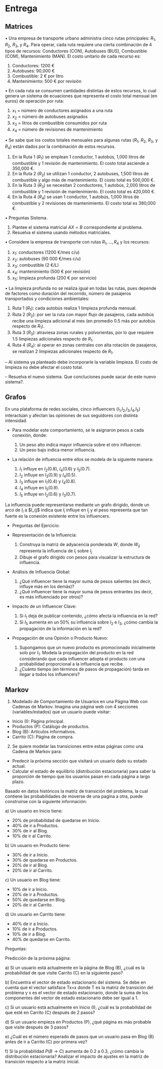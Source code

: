 # Entrega

## Matrices

• Una empresa de transporte urbano administra cinco rutas principales: $R_{1}$, $R_{2}$, $R_{3}$, y $R_{4}$. Para operar, cada ruta requiere una cierta combinación de 4 tipos de recursos: Conductores (CON), Autobuses (BUS), Combustible (COM), Mantenimiento (MAN). El costo unitario de cada recurso es: 

  1. Conductores: 1200 €
  2. Autobuses: 90,000 €
  3. Combustible: 2 € por litro 
  4. Mantenimiento: 500 € por revisión

• En cada ruta se consumen cantidades distintas de estos recursos, lo cual genera un sistema de ecuaciones que representa el costo total mensual (en euros) de operación por ruta:

  1. $x_{1}$ = número de conductores asignados a una ruta
  2. $x_{2}$ = número de autobuses asignados
  3. $x_{3}$ = litros de combustible consumidos por ruta
  4. $x_{4}$ = número de revisiones de mantenimiento

• Se sabe que los costos totales mensuales para algunas rutas ($R_1$, $R_2$, $R_3$, y $R_4$) están dados por la combinación de estos recursos.

  1. En la Ruta 1 ($R_{1}$) se emplean 1 conductor, 1 autobús, 1,000 litros de combustible y 1 revisión de mantenimiento. El costo total asciende a 350,000 €.
  2. En la Ruta 2 ($R_{2}$) se utilizan 1 conductor, 2 autobuses, 1,500 litros de combustible y algo más de mantenimiento. El costo total es 500,000 €.
  3. En la Ruta 3 ($R_{3}$) se necesitan 2 conductores, 1 autobús, 2,000 litros de combustible y 1 revisión de mantenimiento. El costo total es 420,000 €.
  4. En la Ruta 4 ($R_{4}$) se usan 1 conductor, 1 autobús, 1,000 litros de combustible y 2 revisiones de mantenimiento. El costo total es 380,000 €.

• Preguntas Sistema.

  1. Plantee el sistema matricial $AX=B$ correspondiente al problema.
  2. Resuelva el sistema usando métodos matriciales.

• Considere la empresa de transporte con rutas $R_{1},…,R_{4}$ y los recursos:

  1. $x_{1}$: conductores (1200 €/mes c/u)
  2. $x_{2}$: autobuses (90 000 €/mes c/u)
  3. $x_{3}$: combustible (2 €/L)
  4. $x_{4}$: mantenimiento (500 € por revisión)
  5. $x_{5}$: limpieza profunda (200 € por servicio)

• La limpieza profunda no se realiza igual en todas las rutas, pues depende de factores como duración del recorrido, número de pasajeros transportados y condiciones ambientales:

  1. Ruta 1 ($R_{1}$): cada autobús realiza 1 limpieza profunda mensual.
  2. Ruta 2 ($R_{2}$): por ser la ruta con mayor flujo de pasajeros, cada autobús recibe una limpieza adicional al mes (en promedio 0.5 más por autobús respecto de $R_{1}$).
  3. Ruta 3 ($R_{3}$): atraviesa zonas rurales y polvorientas, por lo que requiere 1.5 limpiezas adicionales respecto de $R_{1}$.
  4. Ruta 4 ($R_{4}$): al operar en zonas centrales con alta rotación de pasajeros, se realizan 2 limpiezas adicionales respecto de $R_{1}$.

– Al sistema ya planteado debe incorporarle la variable limpieza. El costo de limpieza no debe afectar el costo total.

– Resuelva el nuevo sistema. Que concluciones puede sacar de este nuevo sistema?. 

## Grafos

En una plataforma de redes sociales, cinco influencers ($I_{1}$,$I_{2}$,$I_{3}$,$I_{4}$,$I_{5}$) interactúan y afectan las opiniones de sus seguidores con distinta intensidad.

* Para modelar este comportamiento, se le asignaron pesos a cada conexión, donde:

  1. Un peso alto indica mayor influencia sobre el otro influencer. 
  2. Un peso bajo indica menor influencia.

* La relación de influencia entre ellos se modela de la siguiente manera:

  1. $I_{1}$ influye en $I_{2}(0.8)$, $I_{4}(0.6)$ y $I_{5}(0.7)$. 
  2. $I_{2}$ influye en $I_{3}(0.9)$ y $I_{4}(0.5)$. 
  3. $I_{3}$ influye en $I_{1}(0.4)$ y $I_{4}(0.8)$.
  4. $I_{4}$ influye en $I_{5}(0.9)$. 
  5. $I_{5}$ influye en $I_{2}(0.6)$ y $I_{3}(0.7)$.

La influencia puede representarse mediante un grafo dirigido, donde un arco de $I_{i}$ a $I_{j$ indica que $I_{i}$ influye en $I_{j}$ y el peso representa que tan fuerte es la conexión existente entre los influencers.

* Preguntas del Ejercicio: 

- Representación de la Influencia: 

  1. Construya la matriz de adyacencia ponderada $W$, donde $W_{ij}$ representa la influencia de $I_{i}$ sobre $I_{j}$ 
  2. Dibuje el grafo dirigido con pesos para visualizar la estructura de influencia.

- Análisis de Influencia Global: 

  1. ¿Qué influencer tiene la mayor suma de pesos salientes (es decir, influye más en los demás)? 
  2. ¿Qué influencer tiene la mayor suma de pesos entrantes (es decir, es más influenciado por otros)? 

- Impacto de un Influencer Clave: 

  1. Si $I_{1}$ deja de publicar contenido, ¿cómo afecta la influencia en la red?
  2. Si $I_{5}$ aumenta en un $50\%$ su influencia sobre $I_{2}$ e $I_{3}$, ¿cómo cambia la propagación de la información en la red?

- Propagación de una Opinión o Producto Nuevo: 

  1. Supongamos que un nuevo producto es promocionado inicialmente solo por $I_{1}$. Modela la propagación del producto en la red considerando que cada influencer adopta el producto con una probabilidad proporcional a la influencia que recibe. 
  2. ¿Cuánto tiempo (en términos de pasos de propagación) tarda en llegar a todos los influencers?

## Markov

1. Modelado de Comportamiento de Usuarios en una Página Web con Cadenas de Markov. Imagina una página web con 4 secciones (variables/estados) que un usuario puede visitar:

  - Inicio (I): Página principal. 
  - Productos (P): Catálogo de productos. 
  - Blog (B): Artículos informativos. 
  - Carrito (C): Página de compra. 

2. Se quiere modelar las transiciones entre estas páginas como una Cadena de Markov para:

  - Predecir la próxima sección que visitará un usuario dado su estado actual. 
  - Calcular el estado de equilibrio (distribución estacionaria) para saber la proporción de tiempo que los usuarios pasan en cada página a largo plazo.

Basado en datos históricos la matriz de transición del problema, la cual contiene las probabilidades de moverse de una pagina a otra, puede construirse con la siguiente información:

a) Un usuario en Inicio tiene: 

  - $20\%$ de probabilidad de quedarse en Inicio. 
  - $40\%$ de ir a Productos. 
  - $30\%$ de ir al Blog. 
  - $10\%$ de ir al Carrito. 

b) Un usuario en Producto tiene: 

  - $30\%$ de ir a Inicio. 
  - $30\%$ de quedarse en Productos. 
  - $20\%$ de ir al Blog. 
  - $20\%$ de ir al Carrito.

c) Un usuario en Blog tiene: 

  - $10\%$ de ir a Inicio. 
  - $20\%$ de ir a Productos. 
  - $50\%$ de quedarse en Blog. 
  - $20\%$ de ir al Carrito.

d) Un usuario en Carrito tiene: 

  - $40\%$ de ir a Inicio. 
  - $10\%$ de ir a Productos. 
  - $10\%$ de ir a Blog. 
  - $40\%$ de quedarse en Carrito.

Preguntas: 

Predicción de la próxima página: 

a) Si un usuario está actualmente en la página de Blog (B), ¿cuál es la probabilidad de que visite Carrito (C) en la siguiente paso?

b) Encuentra el vector de estado estacionario del sistema. Se debe en cuenta que el vector satisface Tx=x donde T es la matriz de transición del problema y x es el vector de estado estacionario, donde la suma de los componentes del vector de estado estacionario debe ser igual a 1. 

c) Si un usuario está actualmente en Inicio (I), ¿cuál es la probabilidad de que esté en Carrito (C) después de 2 pasos? 

d) Si un usuario empieza en Productos (P), ¿qué página es más probable que visite después de 3 pasos? 

e) ¿Cuál es el número esperado de pasos que un usuario pasa en Blog (B) antes de ir a Carrito (C) por primera vez?

f) Si la probabilidad $P(B\rightarrow C)$ aumenta de 0.2 a 0.3, ¿cómo cambia la distribución estacionaria? Analizar el impacto de ajustes en la matriz de transición respecto a la matriz inicial.

